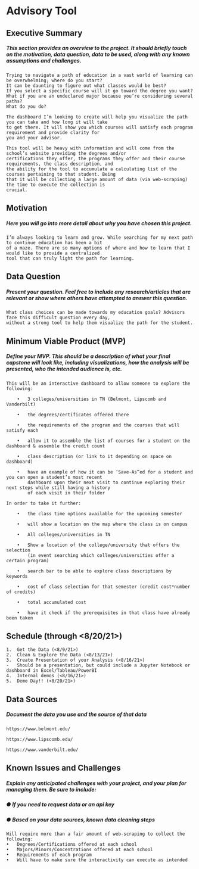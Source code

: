 # Advisory Tool
## Executive Summary
##### This section provides an overview to the project. It should briefly touch on the motivation, data question, data to be used, along with any known assumptions and challenges. 

    Trying to navigate a path of education in a vast world of learning can be overwhelming; where do you start?
    It can be daunting to figure out what classes would be best?
    If you select a specific course will it go toward the degree you want?
    What if you are an undeclared major because you’re considering several paths?
    What do you do?
    
    The dashboard I’m looking to create will help you visualize the path you can take and how long it will take
    to get there. It will show you which courses will satisfy each program requirement and provide clarity for
    you and your advisor.

    This tool will be heavy with information and will come from the school’s website providing the degrees and/or
    certifications they offer, the programs they offer and their course requirements, the class description, and
    the ability for the tool to accumulate a calculating list of the courses pertaining to that student. Being
    that it will be collecting a large amount of data (via web-scraping) the time to execute the collection is
    crucial.


## Motivation
##### Here you will go into more detail about why you have chosen this project.

    I’m always looking to learn and grow. While searching for my next path to continue education has been a bit
    of a maze. There are so many options of where and how to learn that I would like to provide a centralized
    tool that can truly light the path for learning.

## Data Question
##### Present your question. Feel free to include any research/articles that are relevant or show where others have attempted to answer this question.

    What class choices can be made towards my education goals? Advisors face this difficult question every day,
    without a strong tool to help them visualize the path for the student.

## Minimum Viable Product (MVP)

##### Define your MVP. This should be a description of what your final capstone will look like, including visualizations, how the analysis will be presented, who the intended audience is, etc.

    This will be an interactive dashboard to allow someone to explore the following:

        •	3 colleges/universities in TN (Belmont, Lipscomb and Vanderbilt)

        •	the degrees/certificates offered there

        •	the requirements of the program and the courses that will satisfy each

        •	allow it to assemble the list of courses for a student on the dashboard & assemble the credit count

        •	class description (or link to it depending on space on dashboard)

        •	have an example of how it can be ‘Save-As”ed for a student and you can open a student’s most recent
            dashboard upon their next visit to continue exploring their next steps while still having a history
            of each visit in their folder

    In order to take it further:

        •	the class time options available for the upcoming semester
  
        •	will show a location on the map where the class is on campus
  
        •	All colleges/universities in TN
   
        •	Show a location of the college/university that offers the selection
            (in event searching which colleges/universities offer a certain program)
    
        •	search bar to be able to explore class descriptions by keywords
    
        •	cost of class selection for that semester (credit cost*number of credits)
    
        •	total accumulated cost
    
        •	have it check if the prerequisites in that class have already been taken

## Schedule (through <8/20/21>)
    1.	Get the Data (<8/9/21>)
    2.	Clean & Explore the Data (<8/13/21>)
    3.	Create Presentation of your Analysis (<8/16/21>)
    -	Should be a presentation, but could include a Jupyter Notebook or dashboard in Excel/Tableau/PowerBI
    4.	Internal demos (<8/16/21>)
    5.	Demo Day!! (<8/20/21>)

## Data Sources
##### Document the data you use and the source of that data

    https://www.belmont.edu/

    https://www.lipscomb.edu/

    https://www.vanderbilt.edu/

## Known Issues and Challenges
##### Explain any anticipated challenges with your project, and your plan for managing them. Be sure to include:
##### ●	    If you need to request data or an api key

##### ●	    Based on your data sources, known data cleaning steps

    Will require more than a fair amount of web-scraping to collect the following:
    •	Degrees/Certifications offered at each school
    •	Majors/Minors/Concentrations offered at each school
    •	Requirements of each program
    •	Will have to make sure the interactivity can execute as intended

